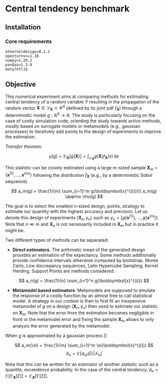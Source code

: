 # Central tendency benchmark 
## Installation 

### Core requirements

```text
otkerneldesign=0.1.1
openturns>=1.16
numpy=1.20.1
pandas=1.3.0
matplotlib 
```


## Objective

This numerical experiment aims at comparing methods for estimating central tendency of a random variable $Y$ resulting in the propagation of the random vector $\boldsymbol{X} \in \mathcal{D}_{\boldsymbol{X}} \subset \mathbb{R}^d$ (defined by its joint pdf $f_{\boldsymbol{X}}$) through a deterministic model $g: \mathbb{R}^d \rightarrow \mathbb{R}$. The study is particularly focusing on the case of costly simulation code, orienting the study towards active methods, mostly based on surrogate models or metamodels (e.g., gaussian processes) to iteratively add points to the design of experiments to improve the estimation.

*Transfer theorem:*

$$
\mu(g) = \mathbb{E}_{\boldsymbol{X}}\left[g(\boldsymbol{X})\right] = \int_{\mathcal{D}_{\boldsymbol{X}}} g(\boldsymbol{X}) f_{\boldsymbol{X}}(x) \,\mathrm{d}x
$$

This statistic can be closely estimated using a large m-sized sample $\boldsymbol{X}_m =\left\{\boldsymbol{x}^{(1)}, \dots, \boldsymbol{x}^{(m)}\right\}$ following the distribution $f_{\boldsymbol{X}}$ (e.g., by a deterministic Sobol sequence).

$$
a_m(g):= \frac{1}{m} \sum_{i=1}^m g(\boldsymbol{x}^{(i)})\\
a_m(g) \approx \mu(g)
$$


The goal is to select the smallest n-sized design, points, strategy to estimate our quantity with the highest accuracy and precision. Let us denote this design of experiments $\left(\boldsymbol{X}_n, y_n\right)$ such as $y_n=\left[g(\boldsymbol{x}^{(1)}), \dots, g(\boldsymbol{x}^{(n)})\right]$. Note that $n \ll m$ and $\boldsymbol{X}_n$ is not necessarily included in $\boldsymbol{X}_m$ but in practice it might be.


Two different types of methods can be separated:
- **Direct estimators**. The arithmetic mean of the generated design provides an estimation of the expectancy. Some methods additionally provide confidence intervals otherwise computed by bootstrap. Monte Carlo, Low discrepancy sequences, Latin Hypercube Sampling, Kernel Herding, Support Points are methods considered.

$$
a_n(g) = \frac{1}{n} \sum_{i=1}^n g(\boldsymbol{x}^{(i)})
$$

- **Metamodel based estimators**. Metamodels are supposed to emulate the response of a costly function by an almost free to call statistical model. A strategy in our context is then to first fit an inexpensive metamodel of $g$ on a design $\left(\boldsymbol{X}_n, y_n\right)$ then used to estimate our statistic on $\boldsymbol{X}_m$. Note that the error from the estimation becomes negligible in front or the metamodel error and fixing the sample $\boldsymbol{X}_m$ allows to only analysis the error generated by the metamodel.

When g is approximated by a gaussian process $\xi$:

$$
a_m(\xi) = \frac{1}{m} \sum_{i=1}^m \xi(\boldsymbol{x}^{(i)})
$$ 
$$
\hat{a}_n = \mathbb{E}\left[ a_m(\xi) | \mathcal{F}_n\right]
$$

Note that this can be written for an estimator of another statistic such as a quantile, exceedence probability. In the case of the central tendency, $\hat{a}_n = \mathbb{E}\left[\mathbb{E}_{\boldsymbol{X}}[\xi]\right] = \mathbb{E}_{\boldsymbol{X}}\left[\mathbb{E}[\xi]\right]$.